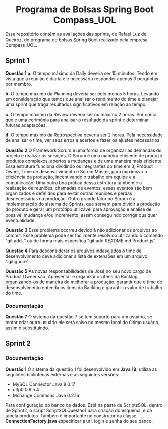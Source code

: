 <h1 align="center">Programa de Bolsas Spring Boot Compass_UOL</h1>
Esse repositório contém as avaliações das sprints, de Rafael Luz de Queiroz, do programa de bolsas Spring Boot realizado pela empresa Compass_UOL.

## Sprint 1

**Questão 1**
**a.** O tempo máximo da Daily deveria ser 15 minutos. Tendo em vista que a reunião é diaria e é necessário responder apenas 3 perguntas por membro.

**b.** O tempo máximo da Planning deveria ser pelo menos 5 horas. Levando em consideração que temos que analisar o rendimento do time e planejar uma sprint que traga resultados significativos em relação ao tempo.

**c.** O tempo máximo da Review deveria ser no máximo 2 horas. Por conta que é uma cerimônia para analisar o resultado da sprint e determinar futuras adaptações.

**d.** O tempo máximo da Retrospectiva deveria ser 2 horas. Pela necessidade de analisar o time, ver seus erros e acertos e fazer os ajustes necessários.


**Questão 2**
O Framework Scrum é uma forma de organizar as demandas do projeto e realizar os serviços. O Scrum é uma maneira eficiente de produzir produtos complexos, abertos a mudanças e de uma maneira mais eficiente.
Essa estrutura funciona dividindo os integrantes do time em 3, Product Owner, Time de desenvolvimento e Scrum Master, para maximizar a eficiência da produção, incentivando o trabalho em equipe e a comunicação. Uma outra boa prática dessa estrutura também é a realização de reuniões, chamadas de eventos, esses eventos são bem organizados e definidos para evitar outras reuniões e perdas desnecessárias na produção.
Outro grande fator no Scrum é a implementação do sistema de Sprints, que servem para dividir a produção do produto e gerar um protótipo utilizável para aprovação e analise de possível mudança e/ou incremento, assim conseguindo corrigir qualquer eventualidade.


**Questão 3**
Esse problema ocorreu devido à não adicionar os arquivos ao commit. Esse problema pode ser facilmente resolvido utilizando o comando "git add ." ou de forma mais específica "git add README.md Product.js".


**Questão 4**
Para desconsiderar os arquivos indesejados o time de desenvolvimento deve adicionar a lista de extensões em um arquivo ".gitignore".


**Questão 5**
As novas responsabilidades de José no seu novo cargo de Product Owner são: Apresentar e organizar os itens da Backlog, organizando-os de maneira de melhorar a produção, garantir que o time de desenvolvimento entenda os itens da Backlog e garantir o valor de trabalho do time.


### **Documentação**
**Questão 7**
O sistema da questão 7 só tem suporte para um usuário, se tentar criar outro usuário ele será salvo no mesmo local do último usuário, assim o substituindo.



## Sprint 2
### **Documentação**
**Questão 1**
O sistema da questão 1 foi desenvolvido em **Java 19**, utiliza as seguintes bibliotecas externas e as seguintes versões:
* MySQL Connector Java 8.0.17
* c3p0 0.9.5.4
* Mchange Commons Java 0.2.16

Para configuração do banco de dados. Está na pasta de ScriptsSQL, dentro de Sprint2, o script ScriptSQLQuestao1 para criação do esquema, e da tabela produtos.
Também é importante no construtor da classe **ConnectionFactory.java** especificar a url, login e senha do seu banco.